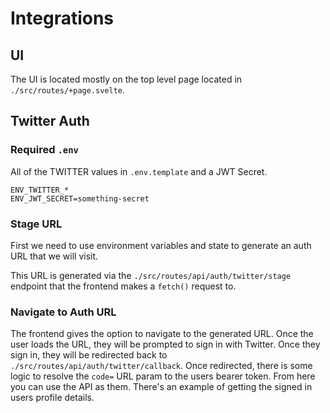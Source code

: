 # Integrations

## UI

The UI is located mostly on the top level page located in `./src/routes/+page.svelte`.

## Twitter Auth

### Required `.env`

All of the TWITTER values in `.env.template` and a JWT Secret.

```
ENV_TWITTER_*
ENV_JWT_SECRET=something-secret
```

### Stage URL

First we need to use environment variables and state to generate an auth URL that we will visit.

This URL is generated via the `./src/routes/api/auth/twitter/stage` endpoint that the frontend makes a `fetch()` request to.

### Navigate to Auth URL

The frontend gives the option to navigate to the generated URL. Once the user loads the URL, they will be prompted to sign in with Twitter. Once they sign in, they will be redirected back to `./src/routes/api/auth/twitter/callback`. Once redirected, there is some logic to resolve the `code=` URL param to the users bearer token. From here you can use the API as them. There's an example of getting the signed in users profile details.
